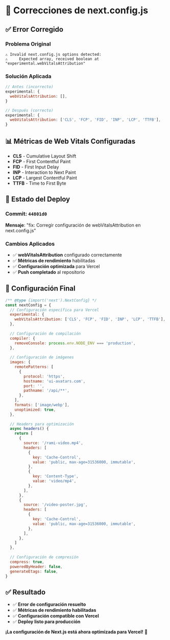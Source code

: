 # 🔧 Correcciones de next.config.js

## ✅ Error Corregido

### **Problema Original**
```
⚠ Invalid next.config.js options detected: 
⚠     Expected array, received boolean at "experimental.webVitalsAttribution"
```

### **Solución Aplicada**
```javascript
// Antes (incorrecto)
experimental: {
  webVitalsAttribution: [],
}

// Después (correcto)
experimental: {
  webVitalsAttribution: ['CLS', 'FCP', 'FID', 'INP', 'LCP', 'TTFB'],
}
```

## 📊 Métricas de Web Vitals Configuradas

- **CLS** - Cumulative Layout Shift
- **FCP** - First Contentful Paint
- **FID** - First Input Delay
- **INP** - Interaction to Next Paint
- **LCP** - Largest Contentful Paint
- **TTFB** - Time to First Byte

## 🚀 Estado del Deploy

### **Commit**: `44801d0`
**Mensaje**: "fix: Corregir configuración de webVitalsAttribution en next.config.js"

### **Cambios Aplicados**
- ✅ **webVitalsAttribution** configurado correctamente
- ✅ **Métricas de rendimiento** habilitadas
- ✅ **Configuración optimizada** para Vercel
- ✅ **Push completado** al repositorio

## 🎯 Configuración Final

```javascript
/** @type {import('next').NextConfig} */
const nextConfig = {
  // Configuración específica para Vercel
  experimental: {
    webVitalsAttribution: ['CLS', 'FCP', 'FID', 'INP', 'LCP', 'TTFB'],
  },
  
  // Configuración de compilación
  compiler: {
    removeConsole: process.env.NODE_ENV === 'production',
  },
  
  // Configuración de imágenes
  images: {
    remotePatterns: [
      {
        protocol: 'https',
        hostname: 'ui-avatars.com',
        port: '',
        pathname: '/api/**',
      },
    ],
    formats: ['image/webp'],
    unoptimized: true,
  },
  
  // Headers para optimización
  async headers() {
    return [
      {
        source: '/rami-video.mp4',
        headers: [
          {
            key: 'Cache-Control',
            value: 'public, max-age=31536000, immutable',
          },
          {
            key: 'Content-Type',
            value: 'video/mp4',
          },
        ],
      },
      {
        source: '/video-poster.jpg',
        headers: [
          {
            key: 'Cache-Control',
            value: 'public, max-age=31536000, immutable',
          },
        ],
      },
    ]
  },
  
  // Configuración de compresión
  compress: true,
  poweredByHeader: false,
  generateEtags: false,
}
```

## ✅ Resultado

- ✅ **Error de configuración resuelto**
- ✅ **Métricas de rendimiento habilitadas**
- ✅ **Configuración compatible con Vercel**
- ✅ **Deploy listo para producción**

**¡La configuración de Next.js está ahora optimizada para Vercel!** 🚀
